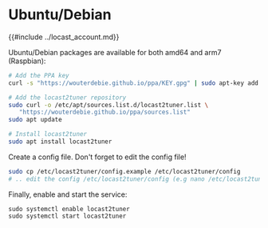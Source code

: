 # Ubuntu/Debian
{{#include ../locast_account.md}}

Ubuntu/Debian packages are available for both amd64 and arm7 (Raspbian):
```sh
# Add the PPA key
curl -s "https://wouterdebie.github.io/ppa/KEY.gpg" | sudo apt-key add -

# Add the locast2tuner repository
sudo curl -o /etc/apt/sources.list.d/locast2tuner.list \
   "https://wouterdebie.github.io/ppa/sources.list"
sudo apt update

# Install locast2tuner
sudo apt install locast2tuner
```

Create a config file. Don't forget to edit the config file!
```sh
sudo cp /etc/locast2tuner/config.example /etc/locast2tuner/config
# .. edit the config /etc/locast2tuner/config (e.g nano /etc/locast2tuner/config) ..
```
Finally, enable and start the service:

```
sudo systemctl enable locast2tuner
sudo systemctl start locast2tuner
```
